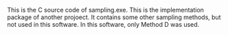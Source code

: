 This is the C source code of sampling.exe.
This is the implementation package of another projoect. 
It contains some other sampling methods, but not used in this software.
In this software, only Method D was used.
